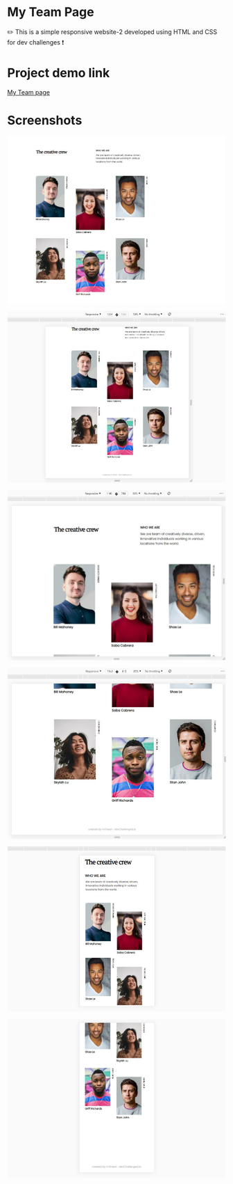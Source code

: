 # My Team Page
✏️ This is a simple responsive website-2 developed using HTML and CSS for dev challenges ❗

# Project demo link

<a href="https://mithesh14.github.io/my-team-page/">My Team page</a>

# Screenshots 

![screenshots](https://github.com/Mithesh14/my-team-page/blob/main/images/image1.jpg)

![screenshots](https://github.com/Mithesh14/my-team-page/blob/main/images/image2.jpg)

![screenshots](https://github.com/Mithesh14/my-team-page/blob/main/images/image3.jpg)

![screenshots](https://github.com/Mithesh14/my-team-page/blob/main/images/image4.jpg)

![screenshots](https://github.com/Mithesh14/my-team-page/blob/main/images/image5.jpg)

![screenshots](https://github.com/Mithesh14/my-team-page/blob/main/images/image6.jpg)
